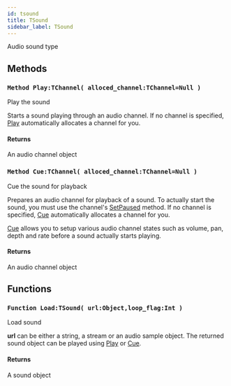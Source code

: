 ```yaml
---
id: tsound
title: TSound
sidebar_label: TSound
---
```


Audio sound type


## Methods

### `Method Play:TChannel( alloced_channel:TChannel=Null )`

Play the sound


Starts a sound playing through an audio channel.
If no channel is specified, [Play](../../../brl/brl.audio/tsound/#method-play-tchannel-alloced-channel-tchannel-null) automatically allocates a channel for you.


#### Returns
An audio channel object



### `Method Cue:TChannel( alloced_channel:TChannel=Null )`

Cue the sound for playback


Prepares an audio channel for playback of a sound.
To actually start the sound, you must use the channel's [SetPaused](../../../brl/brl.audio/tchannel/#method-setpaused-paused-int) method.
If no channel is specified, [Cue](../../../brl/brl.audio/tsound/#method-cue-tchannel-alloced-channel-tchannel-null) automatically allocates a channel for you.

[Cue](../../../brl/brl.audio/tsound/#method-cue-tchannel-alloced-channel-tchannel-null) allows you to setup various audio channel states such as volume, pan, depth and rate before a sound
actually starts playing.


#### Returns
An audio channel object



## Functions

### `Function Load:TSound( url:Object,loop_flag:Int )`

Load sound


<b>url</b> can be either a string, a stream or an audio sample object.
The returned sound object can be played using [Play](../../../brl/brl.audio/tsound/#method-play-tchannel-alloced-channel-tchannel-null) or [Cue](../../../brl/brl.audio/tsound/#method-cue-tchannel-alloced-channel-tchannel-null).


#### Returns
A sound object



